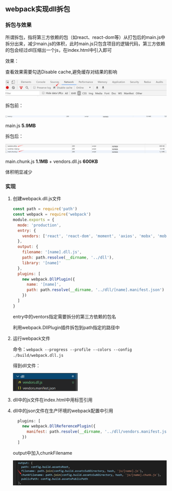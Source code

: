 ## webpack实现dll拆包

### 拆包与效果

所谓拆包，指将第三方依赖的包（如react、react-dom等）从打包后的main.js中拆分出来，减少main.js的体积，此时main.js只包含项目的逻辑代码，第三方依赖的包会经过dll压缩出一个js，在index.html中引入即可

效果：

查看效果需要勾选Disable cache,避免缓存对结果的影响

![image-20200227172448495](.\webpack实现dll拆包.assets\image-20200227172448495.png)

拆包前：

![image-20200227172613756](.\webpack实现dll拆包.assets\image-20200227172613756.png)

main.js **5.9MB**

拆包后：

![image-20200227173641244](.\webpack实现dll拆包.assets\image-20200227173641244.png)

main.chunk.js **1.1MB** + vendors.dll.js **600KB** 

体积明显减少

### 实现

1. 创建webpack.dll.js文件

   ```javascript
   const path = require('path')
   const webpack = require('webpack')
   module.exports = {
     mode: 'production',
     entry: {
       vendors: ['react', 'react-dom', 'moment', 'axios', 'mobx', 'mobx-react', 'js-cookie', 'react-router-dom']
     },
     output: {
       filename: '[name].dll.js',
       path: path.resolve(__dirname, '../dll'),
       library: '[name]'
     },
     plugins: [
       new webpack.DllPlugin({
         name: '[name]',
         path: path.resolve(__dirname, '../dll/[name].manifest.json')
       })
     ]
   }
   ```

   entry中的ventors指定需要拆分的第三方依赖的包名

   利用webpack.DllPlugin插件拆包到path指定的路径中

2. 运行webpack文件

   命令：`webpack --progress --profile --colors --config ./build/webpack.dll.js`

   得到dll文件：

   <img src=".\webpack实现dll拆包.assets\image-20200227175419848.png" alt="image-20200227175419848" style="zoom:33%;" />

3. dll中的js文件在index.html中用<scrpit>标签引用

4. dll中的json文件在生产环境的webpack配置中引用

   ```javascript
     plugins: [
       new webpack.DllReferencePlugin({
         manifest: path.resolve(__dirname, '../dll/vendors.manifest.json')
       })
     ]
   ```

   output中加入chunkFilename

   ![image-20200227181648639](.\webpack实现dll拆包.assets\image-20200227181648639.png)

